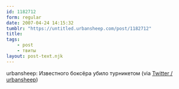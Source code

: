 ```yaml
---
id: 1182712
form: regular
date: 2007-04-24 14:15:32
tumblr: "https://untitled.urbansheep.com/post/1182712"
title:
tags:
    - post
    - твиты
layout: post-text.njk
---
```


<p>urbansheep: Известного боксёра убило турникетом (via <a href="http://twitter.com/urbansheep/statuses/38012392">Twitter / urbansheep</a>)</p>

